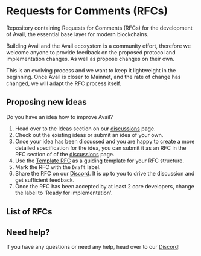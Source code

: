 # Requests for Comments (RFCs)
Repository containing Requests for Comments (RFCs) for the development of Avail, the essential base layer for modern blockchains.

Building Avail and the Avail ecosystem is a community effort, therefore we welcome anyone to provide feedback on the proposed protocol and implementation changes. As well as propose changes on their own. 

This is an evolving process and we want to keep it lightweight in the beginning. Once Avail is closer to Mainnet, and the rate of change has changed, we will adapt the RFC process itself.

## Proposing new ideas

Do you have an idea how to improve Avail?
1. Head over to the Ideas section on our [discussions](https://github.com/availproject/RFCs/discussions) page.
2. Check out the existing ideas or submit an idea of your own.
3. Once your idea has been discussed and you are happy to create a more detailed specification for the idea, you can submit it as an RFC in the RFC section of of the [discussions](https://github.com/availproject/RFCs/discussions) page.
4. Use the [Template RFC](https://github.com/availproject/RFCs/discussions/2) as a guiding template for your RFC structure. 
5. Mark the RFC with the `Draft` label. 
6. Share the RFC on our [Discord](https://discord.gg/y6fHnxZQX8). It is up to you to drive the discussion and get sufficient feedback.
7. Once the RFC has been accepted by at least 2 core developers, change the label to 'Ready for implementation'.

## List of RFCs


## Need help?

If you have any questions or need any help, head over to our [Discord](https://discord.gg/y6fHnxZQX8)!
